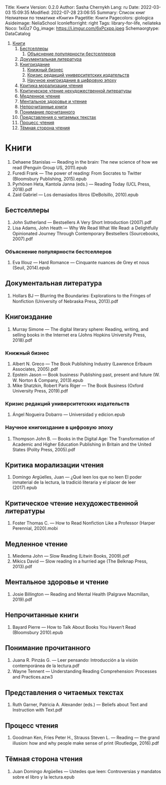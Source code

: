 Title: Книги
Version: 0.2.0
Author: Sasha Chernykh
Lang: ru
Date: 2022-03-03 15:09:35
Modified: 2022-07-28 23:06:55
Summary: Список книг Нелиатеки по тематике «Книги»
Pagetitle: Книги
Pagecolors: giologica
Asideimage: NeliaSchool
Iconleftorright: right
Tags: library-for-life, neliateka
Noco: 1xiGz7
Og_image: https://i.imgur.com/6xPcxpp.jpeg
Schemaorgtype: DataCatalog

<!-- MarkdownTOC -->

1. [Книги](#Книги)
	1. [Бестселлеры](#Бестселлеры)
		1. [Объяснение популярности бестселлеров](#Объяснение-популярности-бестселлеров)
	1. [Документальная литература](#Документальная-литература)
	1. [Книгоиздание](#Книгоиздание)
		1. [Книжный бизнес](#Книжный-бизнес)
		1. [Кризис редакций университетских издательств](#Кризис-редакций-университетских-издательств)
		1. [Научное книгоиздание в цифровую эпоху](#Научное-книгоиздание-в-цифровую-эпоху)
	1. [Критика морализации чтения](#Критика-морализации-чтения)
	1. [Критическое чтение нехудожественной литературы](#Критическое-чтение-нехудожественной-литературы)
	1. [Медленное чтение](#Медленное-чтение)
	1. [Ментальное здоровье и чтение](#Ментальное-здоровье-и-чтение)
	1. [Непрочитанные книги](#Непрочитанные-книги)
	1. [Понимание прочитанного](#Понимание-прочитанного)
	1. [Представления о читаемых текстах](#Представления-о-читаемых-текстах)
	1. [Процесс чтения](#Процесс-чтения)
	1. [Тёмная сторона чтения](#Тёмная-сторона-чтения)

<!-- /MarkdownTOC -->

<a id="Книги"></a>
# Книги

1. Dehaene Stanislas — Reading in the brain꞉ The new science of how we read (Penguin Group US, 2011).epub
1. Furedi Frank — The power of reading꞉ From Socrates to Twitter (Bloomsbury Publishing, 2015).epub
1. Pyrhönen Heta, Kantola Janna (eds.) — Reading Today (UCL Press, 2018).pdf
1. Zaid Gabriel — Los demasiados libros (DeBolsillo, 2010).epub

<a id="Бестселлеры"></a>
## Бестселлеры

1. John Sutherland — Bestsellers A Very Short Introduction (2007).pdf
1. Lisa Adams, John Heath — Why We Read What We Read꞉ a Delightfully Opinionated Journey Through Contemporary Bestsellers (Sourcebooks, 2007).pdf

<a id="Объяснение-популярности-бестселлеров"></a>
### Объяснение популярности бестселлеров

1. Eva Illouz — Hard Romance — Cinquante nuances de Grey et nous (Seuil, 2014).epub

<a id="Документальная-литература"></a>
## Документальная литература

1. Hollars BJ — Blurring the Boundaries꞉ Explorations to the Fringes of Nonfiction (University of Nebraska Press, 2013).pdf

<a id="Книгоиздание"></a>
## Книгоиздание

1. Murray Simone — The digital literary sphere꞉ Reading, writing, and selling books in the Internet era (Johns Hopkins University Press, 2018).pdf

<a id="Книжный-бизнес"></a>
### Книжный бизнес

1. Albert N. Greco — The Book Publishing Industry (Lawrence Erlbaum Associates, 2005).pdf
1. Epstein Jason — Book business꞉ Publishing past, present and future (W. W. Norton & Company, 2013).epub
1. Mike Shatzkin, Robert Paris Riger — The Book Business (Oxford University Press, 2019).pdf

<a id="Кризис-редакций-университетских-издательств"></a>
### Кризис редакций университетских издательств

1. Ángel Nogueira Dobarro — Universidad y edicion.epub

<a id="Научное-книгоиздание-в-цифровую-эпоху"></a>
### Научное книгоиздание в цифровую эпоху

1. Thompson John B. — Books in the Digital Age꞉ The Transformation of Academic and Higher Education Publishing in Britain and the United States (Polity Press, 2005).pdf

<a id="Критика-морализации-чтения"></a>
## Критика морализации чтения

1. Domingo Argüelles, Juan — ¿Qué leen los que no leen El poder inmaterial de la lectura, la tradició literaria y el placer de leer (2017).epub

<a id="Критическое-чтение-нехудожественной-литературы"></a>
## Критическое чтение нехудожественной литературы

1. Foster Thomas C. — How to Read Nonfiction Like a Professor (Harper Perennial, 2020).mobi

<a id="Медленное-чтение"></a>
## Медленное чтение

1. Miedema John — Slow Reading (Litwin Books, 2009).pdf
1. Mikics David — Slow reading in a hurried age (The Belknap Press, 2013).pdf

<a id="Ментальное-здоровье-и-чтение"></a>
## Ментальное здоровье и чтение

1. Josie Billington — Reading and Mental Health (Palgrave Macmillan, 2019).pdf

<a id="Непрочитанные-книги"></a>
## Непрочитанные книги

1. Bayard Pierre — How to Talk About Books You Haven’t Read (Bloomsbury 2010).epub

<a id="Понимание-прочитанного"></a>
## Понимание прочитанного

1. Juana R. Pinzás G. — Leer pensando꞉ Introducción a la visión contemporánea de la lectura.pdf
1. Wayne Tennent — Understanding Reading Comprehension꞉ Processes and Practices.azw3

<a id="Представления-о-читаемых-текстах"></a>
## Представления о читаемых текстах

1. Ruth Garner, Patricia A. Alexander (eds.) — Beliefs about Text and Instruction with Text.pdf

<a id="Процесс-чтения"></a>
## Процесс чтения

1. Goodman Ken, Fries Peter H., Strauss Steven L. — Reading — the grand illusion꞉ how and why people make sense of print (Routledge, 2016).pdf

<a id="Тёмная-сторона-чтения"></a>
## Тёмная сторона чтения

1. Juan Domingo Argüelles — Ustedes que leen꞉ Controversias y mandatos sobre el libro y la lectura.epub
